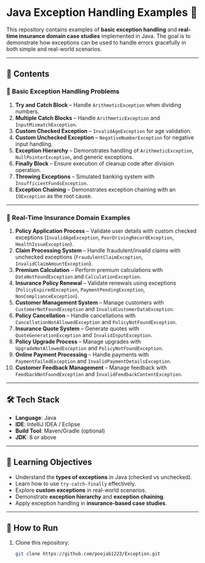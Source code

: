 # Java Exception Handling Examples 🚀

This repository contains examples of **basic exception handling** and **real-time insurance domain case studies** implemented in Java. The goal is to demonstrate how exceptions can be used to handle errors gracefully in both simple and real-world scenarios.  

---

## 📌 Contents  

### 🔹 Basic Exception Handling Problems
1. **Try and Catch Block** – Handle `ArithmeticException` when dividing numbers.  
2. **Multiple Catch Blocks** – Handle `ArithmeticException` and `InputMismatchException`.  
3. **Custom Checked Exception** – `InvalidAgeException` for age validation.  
4. **Custom Unchecked Exception** – `NegativeNumberException` for negative input handling.  
5. **Exception Hierarchy** – Demonstrates handling of `ArithmeticException`, `NullPointerException`, and generic exceptions.  
6. **Finally Block** – Ensure execution of cleanup code after division operation.  
7. **Throwing Exceptions** – Simulated banking system with `InsufficientFundsException`.  
8. **Exception Chaining** – Demonstrates exception chaining with an `IOException` as the root cause.  

---

### 🔹 Real-Time Insurance Domain Examples
1. **Policy Application Process** – Validate user details with custom checked exceptions (`InvalidAgeException`, `PoorDrivingRecordException`, `HealthIssueException`).  
2. **Claim Processing System** – Handle fraudulent/invalid claims with unchecked exceptions (`FraudulentClaimException`, `InvalidClaimAmountException`).  
3. **Premium Calculation** – Perform premium calculations with `DataNotFoundException` and `CalculationException`.  
4. **Insurance Policy Renewal** – Validate renewals using exceptions (`PolicyExpiredException`, `PaymentPendingException`, `NonComplianceException`).  
5. **Customer Management System** – Manage customers with `CustomerNotFoundException` and `InvalidCustomerDataException`.  
6. **Policy Cancellation** – Handle cancellations with `CancellationNotAllowedException` and `PolicyNotFoundException`.  
7. **Insurance Quote System** – Generate quotes with `QuoteGenerationException` and `InvalidInputException`.  
8. **Policy Upgrade Process** – Manage upgrades with `UpgradeNotAllowedException` and `PolicyNotFoundException`.  
9. **Online Payment Processing** – Handle payments with `PaymentFailedException` and `InvalidPaymentDetailsException`.  
10. **Customer Feedback Management** – Manage feedback with `FeedbackNotFoundException` and `InvalidFeedbackContentException`.  

---

## 🛠 Tech Stack
- **Language**: Java  
- **IDE**: IntelliJ IDEA / Eclipse  
- **Build Tool**: Maven/Gradle (optional)  
- **JDK**: 8 or above  

---

## 🎯 Learning Objectives
- Understand the **types of exceptions** in Java (checked vs unchecked).  
- Learn how to use `try-catch-finally` effectively.  
- Explore **custom exceptions** in real-world scenarios.  
- Demonstrate **exception hierarchy** and **exception chaining**.  
- Apply exception handling in **insurance-based case studies**.  

---

## 🚀 How to Run
1. Clone this repository:  
   ```bash
   git clone https://github.com/poojab1223/Exception.git
